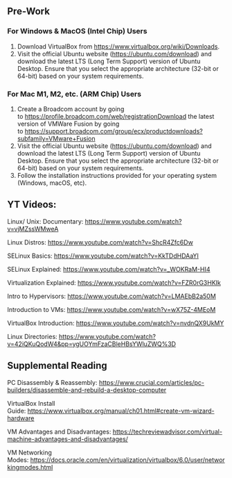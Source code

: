 ## Pre-Work
### For Windows & MacOS (Intel Chip) Users

1. Download VirtualBox from https://www.virtualbox.org/wiki/Downloads.
2. Visit the official Ubuntu website (https://ubuntu.com/download) and download the latest LTS (Long Term Support) version of Ubuntu Desktop. Ensure that you select the appropriate architecture (32-bit or 64-bit) based on your system requirements.



### For Mac M1, M2, etc. (ARM Chip) Users

1. Create a Broadcom account by going to https://profile.broadcom.com/web/registrationDownload the latest version of VMWare Fusion by going to https://support.broadcom.com/group/ecx/productdownloads?subfamily=VMware+Fusion
2. Visit the official Ubuntu website (https://ubuntu.com/download) and download the latest LTS (Long Term Support) version of Ubuntu Desktop. Ensure that you select the appropriate architecture (32-bit or 64-bit) based on your system requirements.
3. Follow the installation instructions provided for your operating system (Windows, macOS, etc).





## YT Videos:

Linux/ Unix: Documentary: https://www.youtube.com/watch?v=vjMZssWMweA

Linux Distros: https://www.youtube.com/watch?v=ShcR4Zfc6Dw

SELinux Basics: https://www.youtube.com/watch?v=KkTDdHDAaYI

SELinux Explained: https://www.youtube.com/watch?v=_WOKRaM-HI4

Virtualization Explained: https://www.youtube.com/watch?v=FZR0rG3HKIk

Intro to Hypervisors: https://www.youtube.com/watch?v=LMAEbB2a50M

Introduction to VMs: https://www.youtube.com/watch?v=wX75Z-4MEoM

VirtualBox Introduction: https://www.youtube.com/watch?v=nvdnQX9UkMY

Linux Directories: https://www.youtube.com/watch?v=42iQKuQodW4&pp=ygUOYmFzaCBleHBsYWluZWQ%3D



## Supplemental Reading

PC Disassembly & Reassembly: https://www.crucial.com/articles/pc-builders/disassemble-and-rebuild-a-desktop-computer

VirtualBox Install Guide: https://www.virtualbox.org/manual/ch01.html#create-vm-wizard-hardware

VM Advantages and Disadvantages: https://techreviewadvisor.com/virtual-machine-advantages-and-disadvantages/

VM Networking Modes: https://docs.oracle.com/en/virtualization/virtualbox/6.0/user/networkingmodes.html





